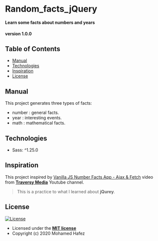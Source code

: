 
# Random_facts_jQuery

**Learn some facts about numbers and years**
#### version 1.0.0

## Table of Contents
- [Manual](#manual)
- [Technologies](#technologies)
- [Inspiration](#inspiration)
- [License](#license)

## Manual
This project generates three types of facts:

* number : general facts.
* year :       interesting events.
* math : mathematical facts.

## Technologies
* Sass: ^1.25.0

## Inspiration
This project inspired by [Vanilla JS Number Facts App - Ajax & Fetch](https://www.youtube.com/watch?v=tUE2Nic21BA&t=3s) video from [**Traversy Media**](https://www.youtube.com/c/TraversyMedia/featured)  Youtube channel.

> This is a practice to what I learned about **jQurey**.

## License
[![License](http://img.shields.io/:license-mit-blue.svg?style=flat-square)](http://badges.mit-license.org)

- Licensed under the **[MIT license](LICENSE)**
- Copyright (c) 2020 Mohamed Hafez
